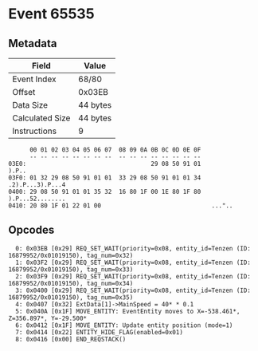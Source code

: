 # Event 65535

## Metadata

| Field           | Value    |
|-----------------|----------|
| Event Index     | 68/80    |
| Offset          | 0x03EB   |
| Data Size       | 44 bytes |
| Calculated Size | 44 bytes |
| Instructions    | 9        |

```
      00 01 02 03 04 05 06 07  08 09 0A 0B 0C 0D 0E 0F
      -- -- -- -- -- -- -- --  -- -- -- -- -- -- -- --
03E0:                                   29 08 50 91 01             ).P..
03F0: 01 32 29 08 50 91 01 01  33 29 08 50 91 01 01 34  .2).P...3).P...4
0400: 29 08 50 91 01 01 35 32  16 80 1F 00 1E 80 1F 80  ).P...52........
0410: 20 80 1F 01 22 01 00                               ..."..         
```

## Opcodes

```
  0: 0x03EB [0x29] REQ_SET_WAIT(priority=0x08, entity_id=Tenzen (ID: 16879952/0x01019150), tag_num=0x32)
  1: 0x03F2 [0x29] REQ_SET_WAIT(priority=0x08, entity_id=Tenzen (ID: 16879952/0x01019150), tag_num=0x33)
  2: 0x03F9 [0x29] REQ_SET_WAIT(priority=0x08, entity_id=Tenzen (ID: 16879952/0x01019150), tag_num=0x34)
  3: 0x0400 [0x29] REQ_SET_WAIT(priority=0x08, entity_id=Tenzen (ID: 16879952/0x01019150), tag_num=0x35)
  4: 0x0407 [0x32] ExtData[1]->MainSpeed = 40* * 0.1
  5: 0x040A [0x1F] MOVE_ENTITY: EventEntity moves to X=-538.461*, Z=356.897*, Y=-29.500*
  6: 0x0412 [0x1F] MOVE_ENTITY: Update entity position (mode=1)
  7: 0x0414 [0x22] ENTITY_HIDE_FLAG(enabled=0x01)
  8: 0x0416 [0x00] END_REQSTACK()
```
